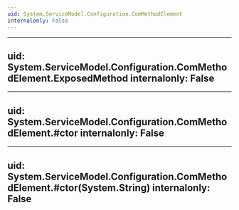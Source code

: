 ```yaml
---
uid: System.ServiceModel.Configuration.ComMethodElement
internalonly: False
---
```


---
uid: System.ServiceModel.Configuration.ComMethodElement.ExposedMethod
internalonly: False
---

---
uid: System.ServiceModel.Configuration.ComMethodElement.#ctor
internalonly: False
---

---
uid: System.ServiceModel.Configuration.ComMethodElement.#ctor(System.String)
internalonly: False
---
